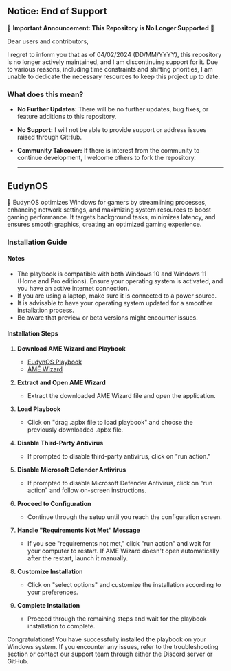 ## Notice: End of Support

🚨 **Important Announcement: This Repository is No Longer Supported** 🚨

Dear users and contributors,

I regret to inform you that as of 04/02/2024 (DD/MM/YYYY), this repository is no longer actively maintained, and I am discontinuing support for it. Due to various reasons, including time constraints and shifting priorities, I am unable to dedicate the necessary resources to keep this project up to date.

### What does this mean?

- **No Further Updates:** There will be no further updates, bug fixes, or feature additions to this repository.

- **No Support:** I will not be able to provide support or address issues raised through GitHub.

- **Community Takeover:** If there is interest from the community to continue development, I welcome others to fork the repository.

  ---

## EudynOS

🐍 EudynOS optimizes Windows for gamers by streamlining processes, enhancing network settings, and maximizing system resources to boost gaming performance. It targets background tasks, minimizes latency, and ensures smooth graphics, creating an optimized gaming experience.

### Installation Guide

#### Notes
- The playbook is compatible with both Windows 10 and Windows 11 (Home and Pro editions). Ensure your operating system is activated, and you have an active internet connection.
- If you are using a laptop, make sure it is connected to a power source.
- It is advisable to have your operating system updated for a smoother installation process.
- Be aware that preview or beta versions might encounter issues.

#### Installation Steps

1. **Download AME Wizard and Playbook**
   - [EudynOS Playbook](https://github.com/Eudyn/EudynOS/releases/download/v0.1-beta/EudynOS.v0.1.-.Beta.apbx)
   - [AME Wizard](https://download.ameliorated.io/AME%20Wizard%20Beta.zip)

2. **Extract and Open AME Wizard**
   - Extract the downloaded AME Wizard file and open the application.

3. **Load Playbook**
   - Click on "drag .apbx file to load playbook" and choose the previously downloaded .apbx file.

4. **Disable Third-Party Antivirus**
   - If prompted to disable third-party antivirus, click on "run action."

5. **Disable Microsoft Defender Antivirus**
   - If prompted to disable Microsoft Defender Antivirus, click on "run action" and follow on-screen instructions.

6. **Proceed to Configuration**
   - Continue through the setup until you reach the configuration screen.

7. **Handle "Requirements Not Met" Message**
   - If you see "requirements not met," click "run action" and wait for your computer to restart. If AME Wizard doesn't open automatically after the restart, launch it manually.

8. **Customize Installation**
   - Click on "select options" and customize the installation according to your preferences.

9. **Complete Installation**
   - Proceed through the remaining steps and wait for the playbook installation to complete.

Congratulations! You have successfully installed the playbook on your Windows system. If you encounter any issues, refer to the troubleshooting section or contact our support team through either the Discord server or GitHub.
